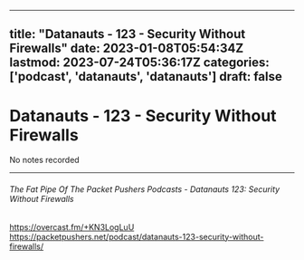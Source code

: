 
---
title: "Datanauts - 123 - Security Without Firewalls"
date: 2023-01-08T05:54:34Z
lastmod: 2023-07-24T05:36:17Z
categories: ['podcast', 'datanauts', 'datanauts']
draft: false
---


# Datanauts - 123 - Security Without Firewalls

No notes recorded

- - -
###### The Fat Pipe Of The Packet Pushers Podcasts - Datanauts 123: Security Without Firewalls

https://overcast.fm/+KN3LogLuU
https://packetpushers.net/podcast/datanauts-123-security-without-firewalls/

<!-- #public #podcast #datanauts# -->

<!-- {BearID:121FCF6D-E20A-4CF9-B188-8D9BA5B458B8-28016-00002D97D882CA58} -->
